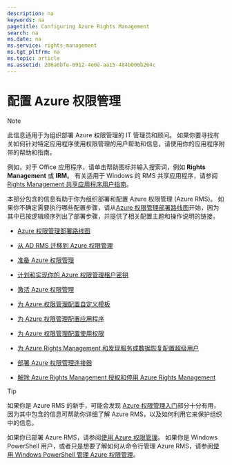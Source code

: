 ```yaml
---
description: na
keywords: na
pagetitle: Configuring Azure Rights Management
search: na
ms.date: na
ms.service: rights-management
ms.tgt_pltfrm: na
ms.topic: article
ms.assetid: 206a0bfe-0912-4e0e-aa15-484b000b264c
---
```

# 配置 Azure 权限管理
> [!NOTE]
> 此信息适用于为组织部署 Azure 权限管理的 IT 管理员和顾问。 如果你要寻找有关如何针对特定应用程序使用权限管理的用户帮助和信息，请使用你的应用程序附带的帮助和指南。
> 
> 例如，对于 Office 应用程序，请单击帮助图标并输入搜索词，例如 **Rights Management** 或 **IRM**。 有关适用于 Windows 的 RMS 共享应用程序，请参阅 [Rights Management 共享应用程序用户指南](http://technet.microsoft.com/library/dn339006.aspx)。

本部分包含的信息有助于你为组织部署和配置 Azure 权限管理 (Azure RMS)。 如果你不确定需要执行哪些配置步骤，请从[Azure 权限管理部署路线图](../Topic/Azure_Rights_Management_Deployment_Roadmap.md)开始，因为其中已按逻辑顺序列出了部署步骤，并提供了相关配置主题和操作说明的链接。

-   [Azure 权限管理部署路线图](../Topic/Azure_Rights_Management_Deployment_Roadmap.md)

-   [从 AD RMS 迁移到 Azure 权限管理](../Topic/Migrating_from_AD_RMS_to_Azure_Rights_Management.md)

-   [准备 Azure 权限管理](../Topic/Preparing_for_Azure_Rights_Management.md)

-   [计划和实现你的 Azure 权限管理租户密钥](../Topic/Planning_and_Implementing_Your_Azure_Rights_Management_Tenant_Key.md)

-   [激活 Azure 权限管理](../Topic/Activating_Azure_Rights_Management.md)

-   [为 Azure 权限管理配置自定义模板](../Topic/Configuring_Custom_Templates_for_Azure_Rights_Management.md)

-   [为 Azure 权限管理配置应用程序](../Topic/Configuring_Applications_for_Azure_Rights_Management.md)

-   [为 Azure 权限管理配置使用权限](../Topic/Configuring_Usage_Rights_for_Azure_Rights_Management.md)

-   [为 Azure Rights Management 和发现服务或数据恢复配置超级用户](../Topic/Configuring_Super_Users_for_Azure_Rights_Management_and_Discovery_Services_or_Data_Recovery.md)

-   [部署 Azure 权限管理连接器](../Topic/Deploying_the_Azure_Rights_Management_Connector.md)

-   [解除 Azure Rights Management 授权和停用 Azure Rights Management](../Topic/Decommissioning_and_Deactivating_Azure_Rights_Management.md)

> [!TIP]
> 如果你是 Azure RMS 的新手，可能会发现 [Azure 权限管理入门](../Topic/Getting_Started_with_Azure_Rights_Management.md)部分十分有用，因为其中包含的信息可帮助你详细了解 Azure RMS，以及如何利用它来保护组织中的信息。
> 
> 如果你已部署 Azure RMS，请参阅[使用 Azure 权限管理](../Topic/Using_Azure_Rights_Management.md)。 如果你是 Windows PowerShell 用户，或者只是想要了解如何从命令行管理 Azure RMS，请参阅[使用 Windows PowerShell 管理 Azure 权限管理](../Topic/Administering_Azure_Rights_Management_by_Using_Windows_PowerShell.md)。

